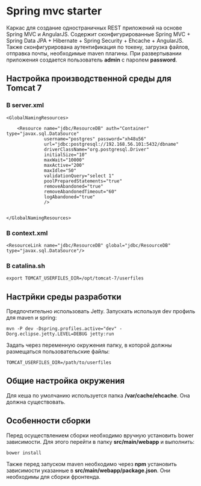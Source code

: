 # Spring mvc starter

Каркас для создание одностраничных REST приложений на основе Spring MVC и AngularJS. Содержит сконфигурированные Spring MVC + Spring Data JPA + Hibernate + Spring Security + Ehcache + AngularJS.
Также сконфигурирована аутентификация по токену, загрузка файлов, отправка почты, необходимые maven плагины. При развертывании приложения создается пользователь **admin** с паролем **password**.

## Настройка производственной среды для Tomcat 7

### В server.xml

```
<GlobalNamingResources>

    <Resource name="jdbc/ResourceDB" auth="Container" type="javax.sql.DataSource"
              username="postgres" password="xh48u56"
              url="jdbc:postgresql://192.168.56.101:5432/dbname"
              driverClassName="org.postgresql.Driver"
              initialSize="10" 
              maxWait="10000"
              maxActive="200" 
              maxIdle="50"
              validationQuery="select 1"
              poolPreparedStatements="true"
              removeAbandoned="true"
              removeAbandonedTimeout="60"
              logAbandoned="true"
              />


</GlobalNamingResources>
```

### В context.xml

```
<ResourceLink name="jdbc/ResourceDB" global="jdbc/ResourceDB" type="javax.sql.DataSource"/>
```

### В catalina.sh

```
export TOMCAT_USERFILES_DIR=/opt/tomcat-7/userfiles
```

## Настрйки среды разработки

Предпочтительно использовать Jetty. Запускать используя dev профиль для maven и spring:

```
mvn -P dev -Dspring.profiles.active="dev" -Dorg.eclipse.jetty.LEVEL=DEBUG jetty:run
```

Задать через переменную окружения папку, в которой должны размещаться пользовательские файлы:

```
TOMCAT_USERFILES_DIR=/path/to/userfiles
```

## Общие настройка окружения

Для кеша по умолчанию используется папка **/var/cache/ehcache**. Она должна существовать.

## Особенности сборки

Перед осуществлением сборки необходимо вручную установить bower зависимости. Для этого перейти в папку **src/main/webapp** и выполнить:

```
bower install
```

Также перед запуском maven необходимо через **npm** установить зависимости указанные в **src/main/webapp/package.json**. Они необходимы для сборки фронтенда.